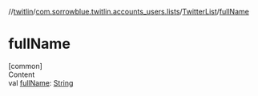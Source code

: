 //[twitlin](../../index.md)/[com.sorrowblue.twitlin.accounts_users.lists](../index.md)/[TwitterList](index.md)/[fullName](full-name.md)



# fullName  
[common]  
Content  
val [fullName](full-name.md): [String](https://kotlinlang.org/api/latest/jvm/stdlib/kotlin/-string/index.html)  



